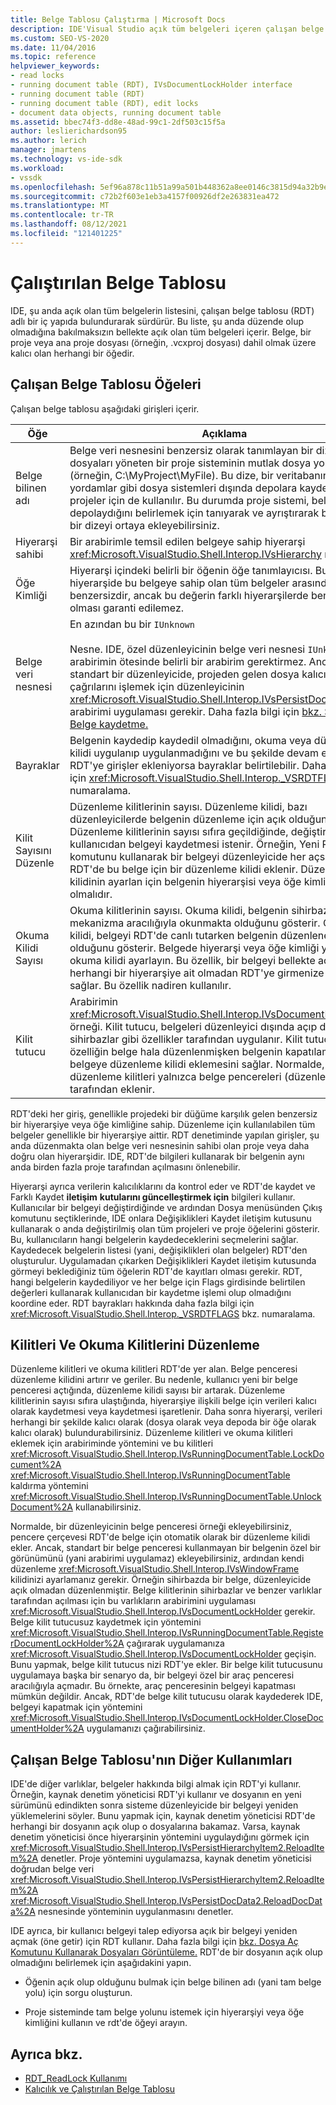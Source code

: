 ```yaml
---
title: Belge Tablosu Çalıştırma | Microsoft Docs
description: IDE'Visual Studio açık tüm belgeleri içeren çalışan belge tablosu nasıl korunur?
ms.custom: SEO-VS-2020
ms.date: 11/04/2016
ms.topic: reference
helpviewer_keywords:
- read locks
- running document table (RDT), IVsDocumentLockHolder interface
- running document table (RDT)
- running document table (RDT), edit locks
- document data objects, running document table
ms.assetid: bbec74f3-dd8e-48ad-99c1-2df503c15f5a
author: leslierichardson95
ms.author: lerich
manager: jmartens
ms.technology: vs-ide-sdk
ms.workload:
- vssdk
ms.openlocfilehash: 5ef96a878c11b51a99a501b448362a8ee0146c3815d94a32b9e4ef5893b545f6
ms.sourcegitcommit: c72b2f603e1eb3a4157f00926df2e263831ea472
ms.translationtype: MT
ms.contentlocale: tr-TR
ms.lasthandoff: 08/12/2021
ms.locfileid: "121401225"
---
```

# <a name="running-document-table"></a>Çalıştırılan Belge Tablosu
IDE, şu anda açık olan tüm belgelerin listesini, çalışan belge tablosu (RDT) adlı bir iç yapıda bulundurarak sürdürür. Bu liste, şu anda düzende olup olmadığına bakılmaksızın bellekte açık olan tüm belgeleri içerir. Belge, bir proje veya ana proje dosyası (örneğin, .vcxproj dosyası) dahil olmak üzere kalıcı olan herhangi bir öğedir.

## <a name="elements-of-the-running-document-table"></a>Çalışan Belge Tablosu Öğeleri
 Çalışan belge tablosu aşağıdaki girişleri içerir.

|Öğe|Açıklama|
|-------------|-----------------|
|Belge bilinen adı|Belge veri nesnesini benzersiz olarak tanımlayan bir dize. Bu, dosyaları yöneten bir proje sisteminin mutlak dosya yoludur (örneğin, C:\MyProject\MyFile). Bu dize, bir veritabanındaki saklı yordamlar gibi dosya sistemleri dışında depolara kaydedilen projeler için de kullanılır. Bu durumda proje sistemi, belgeyi nasıl depolaydığını belirlemek için tanıyarak ve ayrıştırarak benzersiz bir dizeyi ortaya ekleyebilirsiniz.|
|Hiyerarşi sahibi|Bir arabirimle temsil edilen belgeye sahip hiyerarşi <xref:Microsoft.VisualStudio.Shell.Interop.IVsHierarchy> nesnesi.|
|Öğe Kimliği|Hiyerarşi içindeki belirli bir öğenin öğe tanımlayıcısı. Bu değer, hiyerarşide bu belgeye sahip olan tüm belgeler arasında benzersizdir, ancak bu değerin farklı hiyerarşilerde benzersiz olması garanti edilemez.|
|Belge veri nesnesi|En azından bu bir `IUnknown`<br /><br /> Nesne. IDE, özel düzenleyicinin belge veri nesnesi `IUnknown` için arabirimin ötesinde belirli bir arabirim gerektirmez. Ancak standart bir düzenleyicide, projeden gelen dosya kalıcılık çağrılarını işlemek için düzenleyicinin <xref:Microsoft.VisualStudio.Shell.Interop.IVsPersistDocData2> arabirimi uygulaması gerekir. Daha fazla bilgi için [bkz. Standart Belge kaydetme.](../../extensibility/internals/saving-a-standard-document.md)|
|Bayraklar|Belgenin kaydedip kaydedil olmadığını, okuma veya düzenleme kilidi uygulanıp uygulanmadığını ve bu şekilde devam etmek için RDT'ye girişler ekleniyorsa bayraklar belirtilebilir. Daha fazla bilgi için <xref:Microsoft.VisualStudio.Shell.Interop._VSRDTFLAGS> bkz. numaralama.|
|Kilit Sayısını Düzenle|Düzenleme kilitlerinin sayısı. Düzenleme kilidi, bazı düzenleyicilerde belgenin düzenleme için açık olduğunu gösterir. Düzenleme kilitlerinin sayısı sıfıra geçildiğinde, değiştirilmişse kullanıcıdan belgeyi kaydetmesi istenir. Örneğin, Yeni Pencere komutunu kullanarak bir belgeyi düzenleyicide her açsanız RDT'de bu belge için bir düzenleme kilidi eklenir.  Düzenleme kilidinin ayarlan için belgenin hiyerarşisi veya öğe kimliği olmalıdır.|
|Okuma Kilidi Sayısı|Okuma kilitlerinin sayısı. Okuma kilidi, belgenin sihirbaz gibi bir mekanizma aracılığıyla okunmakta olduğunu gösterir. Okuma kilidi, belgeyi RDT'de canlı tutarken belgenin düzenlenemez olduğunu gösterir. Belgede hiyerarşi veya öğe kimliği yoksa bile okuma kilidi ayarlayın. Bu özellik, bir belgeyi bellekte açıp herhangi bir hiyerarşiye ait olmadan RDT'ye girmenize olanak sağlar. Bu özellik nadiren kullanılır.|
|Kilit tutucu|Arabirimin <xref:Microsoft.VisualStudio.Shell.Interop.IVsDocumentLockHolder> örneği. Kilit tutucu, belgeleri düzenleyici dışında açıp düzenleyen sihirbazlar gibi özellikler tarafından uygulanır. Kilit tutucu, özelliğin belge hala düzenlenmişken belgenin kapatılamaması için belgeye düzenleme kilidi eklemesini sağlar. Normalde, düzenleme kilitleri yalnızca belge pencereleri (düzenleyiciler) tarafından eklenir.|

 RDT'deki her giriş, genellikle projedeki bir düğüme karşılık gelen benzersiz bir hiyerarşiye veya öğe kimliğine sahip. Düzenleme için kullanılabilen tüm belgeler genellikle bir hiyerarşiye aittir. RDT denetiminde yapılan girişler, şu anda düzenmakta olan belge veri nesnesinin sahibi olan proje veya daha doğru olan hiyerarşidir. IDE, RDT'de bilgileri kullanarak bir belgenin aynı anda birden fazla proje tarafından açılmasını önlenebilir.

 Hiyerarşi ayrıca verilerin kalıcılıklarını da kontrol eder ve RDT'de kaydet ve Farklı Kaydet **iletişim** **kutularını güncelleştirmek için** bilgileri kullanır. Kullanıcılar bir belgeyi değiştirdiğinde  ve ardından  Dosya menüsünden Çıkış komutunu seçtiklerinde, IDE onlara Değişiklikleri Kaydet iletişim kutusunu kullanarak o anda değiştirilmiş olan tüm projeleri ve proje öğelerini gösterir.  Bu, kullanıcıların hangi belgelerin kaydedeceklerini seçmelerini sağlar. Kaydedecek belgelerin listesi (yani, değişiklikleri olan belgeler) RDT'den oluşturulur. Uygulamadan çıkarken Değişiklikleri Kaydet  iletişim kutusunda görmeyi beklediğiniz tüm öğelerin RDT'de kayıtları olması gerekir. RDT, hangi belgelerin kaydediliyor ve her belge için Flags girdisinde belirtilen değerleri kullanarak kullanıcıdan bir kaydetme işlemi olup olmadığını koordine eder. RDT bayrakları hakkında daha fazla bilgi için <xref:Microsoft.VisualStudio.Shell.Interop._VSRDTFLAGS> bkz. numaralama.

## <a name="edit-locks-and-read-locks"></a>Kilitleri Ve Okuma Kilitlerini Düzenleme
 Düzenleme kilitleri ve okuma kilitleri RDT'de yer alan. Belge penceresi düzenleme kilidini artırır ve geriler. Bu nedenle, kullanıcı yeni bir belge penceresi açtığında, düzenleme kilidi sayısı bir artarak. Düzenleme kilitlerinin sayısı sıfıra ulaştığında, hiyerarşiye ilişkili belge için verileri kalıcı olarak kaydetmesi veya kaydetmesi işaretlenir. Daha sonra hiyerarşi, verileri herhangi bir şekilde kalıcı olarak (dosya olarak veya depoda bir öğe olarak kalıcı olarak) bulundurabilirsiniz. Düzenleme kilitleri ve okuma kilitleri eklemek için arabiriminde yöntemini ve bu kilitleri <xref:Microsoft.VisualStudio.Shell.Interop.IVsRunningDocumentTable.LockDocument%2A> <xref:Microsoft.VisualStudio.Shell.Interop.IVsRunningDocumentTable> kaldırma yöntemini <xref:Microsoft.VisualStudio.Shell.Interop.IVsRunningDocumentTable.UnlockDocument%2A> kullanabilirsiniz.

 Normalde, bir düzenleyicinin belge penceresi örneği ekleyebilirsiniz, pencere çerçevesi RDT'de belge için otomatik olarak bir düzenleme kilidi ekler. Ancak, standart bir belge penceresi kullanmayan bir belgenin özel bir görünümünü (yani arabirimi uygulamaz) ekleyebilirsiniz, ardından kendi düzenleme <xref:Microsoft.VisualStudio.Shell.Interop.IVsWindowFrame> kilidinizi ayarlamanız gerekir. Örneğin sihirbazda bir belge, düzenleyicide açık olmadan düzenlenmiştir. Belge kilitlerinin sihirbazlar ve benzer varlıklar tarafından açılması için bu varlıkların arabirimini uygulaması <xref:Microsoft.VisualStudio.Shell.Interop.IVsDocumentLockHolder> gerekir. Belge kilit tutucusuz kaydetmek için yöntemini <xref:Microsoft.VisualStudio.Shell.Interop.IVsRunningDocumentTable.RegisterDocumentLockHolder%2A> çağırarak uygulamanıza <xref:Microsoft.VisualStudio.Shell.Interop.IVsDocumentLockHolder> geçişin. Bunu yapmak, belge kilit tutucus nizi RDT'ye ekler. Bir belge kilit tutucusunu uygulamaya başka bir senaryo da, bir belgeyi özel bir araç penceresi aracılığıyla açmadır. Bu örnekte, araç penceresinin belgeyi kapatması mümkün değildir. Ancak, RDT'de belge kilit tutucusu olarak kaydederek IDE, belgeyi kapatmak için yöntemini <xref:Microsoft.VisualStudio.Shell.Interop.IVsDocumentLockHolder.CloseDocumentHolder%2A> uygulamanızı çağırabilirsiniz.

## <a name="other-uses-of-the-running-document-table"></a>Çalışan Belge Tablosu'nın Diğer Kullanımları
 IDE'de diğer varlıklar, belgeler hakkında bilgi almak için RDT'yi kullanır. Örneğin, kaynak denetim yöneticisi RDT'yi kullanır ve dosyanın en yeni sürümünü edindikten sonra sisteme düzenleyicide bir belgeyi yeniden yüklemelerini söyler. Bunu yapmak için, kaynak denetim yöneticisi RDT'de herhangi bir dosyanın açık olup o dosyalarına bakamaz. Varsa, kaynak denetim yöneticisi önce hiyerarşinin yöntemini uygulaydığını görmek için <xref:Microsoft.VisualStudio.Shell.Interop.IVsPersistHierarchyItem2.ReloadItem%2A> denetler. Proje yöntemini uygulamazsa, kaynak denetim yöneticisi doğrudan belge veri <xref:Microsoft.VisualStudio.Shell.Interop.IVsPersistHierarchyItem2.ReloadItem%2A> <xref:Microsoft.VisualStudio.Shell.Interop.IVsPersistDocData2.ReloadDocData%2A> nesnesinde yönteminin uygulanmasını denetler.

 IDE ayrıca, bir kullanıcı belgeyi talep ediyorsa açık bir belgeyi yeniden açmak (öne getir) için RDT kullanır. Daha fazla bilgi için [bkz. Dosya Aç Komutunu Kullanarak Dosyaları Görüntüleme.](../../extensibility/internals/displaying-files-by-using-the-open-file-command.md) RDT'de bir dosyanın açık olup olmadığını belirlemek için aşağıdakini yapın.

- Öğenin açık olup olduğunu bulmak için belge bilinen adı (yani tam belge yolu) için sorgu oluşturun.

- Proje sisteminde tam belge yolunu istemek için hiyerarşiyi veya öğe kimliğini kullanın ve rdt'de öğeyi arayın.

## <a name="see-also"></a>Ayrıca bkz.
- [RDT_ReadLock Kullanımı](../../extensibility/internals/rdt-readlock-usage.md)
- [Kalıcılık ve Çalıştırılan Belge Tablosu](../../extensibility/internals/persistence-and-the-running-document-table.md)
